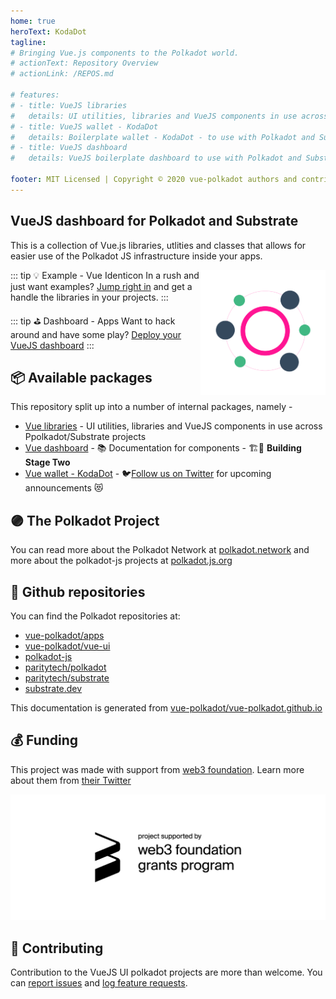 ```yaml
---
home: true
heroText: KodaDot
tagline:
# Bringing Vue.js components to the Polkadot world.
# actionText: Repository Overview
# actionLink: /REPOS.md

# features:
# - title: VueJS libraries
#   details: UI utilities, libraries and VueJS components in use across Polkadot and Substrate projects
# - title: VueJS wallet - KodaDot
#   details: Boilerplate wallet - KodaDot - to use with Polkadot and Substrate compatible api
# - title: VueJS dashboard
#   details: VueJS boilerplate dashboard to use with Polkadot and Substrate compatible api

footer: MIT Licensed | Copyright © 2020 vue-polkadot authors and contributors
---
```

## VueJS dashboard for Polkadot and Substrate

This is a collection of Vue.js libraries, utlities and classes that allows for easier use of the Polkadot JS infrastructure inside your apps.

<img style="float: right" src="./assets/img/KodaDot_logo_843x843.png" width="200" alt="KodaDot logo" />

::: tip 💡 Example - Vue Identicon
In a rush and just want examples? [Jump right in](https://vue-polkadot.js.org/vue-ui/vue-identicon/) and get a handle the libraries in your projects.
:::

::: tip ⛳️ Dashboard - Apps
Want to hack around and have some play?  [Deploy your VueJS dashboard](https://github.com/vue-polkadot/apps) 
:::
## 📦 Available packages

This repository split up into a number of internal packages, namely -

- [Vue libraries](https://vue-polkadot.js.org/vue-ui/) - UI utilities, libraries and VueJS components in use across Ppolkadot/Substrate projects 
- [Vue dashboard](/apps) - 📚 Documentation for components - 🏗🚧 <b>Building Stage Two</b> 
- [Vue wallet - KodaDot](https://twitter.com/KodaDot) - 🐦[Follow us on Twitter](https://twitter.com/KodaDot) for upcoming announcements 😻

## 🟣 The Polkadot Project

You can read more about the Polkadot Network at [polkadot.network](https://polkadot.network/) and more about the polkadot-js projects at [polkadot.js.org](https://polkadot.js.org)

## 📁 Github repositories

You can find the Polkadot repositories at:
- [vue-polkadot/apps](https://github.com/vue-polkadot/apps)
- [vue-polkadot/vue-ui](https://github.com/vue-polkadot/vue-ui)
- [polkadot-js](https://github.com/polkadot-js)
- [paritytech/polkadot](https://github.com/paritytech/polkadot)
- [paritytech/substrate](https://github.com/paritytech/substrate)
- [substrate.dev](https://substrate.dev/)

This documentation is generated from [vue-polkadot/vue-polkadot.github.io](https://github.com/vue-polkadot/vue-polkadot.github.io)

## 💰 Funding

This project was made with support from [web3 foundation](https://web3.foundation/). Learn more about them from [their Twitter](https://twitter.com/web3foundation)

![Web3FoundationLogo](./assets/img/web3_foundation_grants_badge_black.png)

## 🙏 Contributing

Contribution to the VueJS UI polkadot projects are more than welcome. You can [report issues](https://github.com/vue-polkadot/vue-ui/issues/new) and [log feature requests](https://github.com/vue-polkadot/vue-ui/issues/new).
